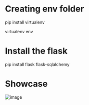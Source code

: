 

# Creating env folder
<p> pip install virtualenv </p>
<p>virtualenv env</p>

# Install the flask
<p>pip install flask flask-sqlalchemy</p>

# Showcase
![image](https://github.com/user-attachments/assets/74e6903a-4c97-4439-83c5-e060612b79ce)
